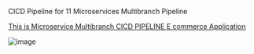 CICD Pipeline for 11 Microservices Multibranch Pipeline


<a href="http://a5fd971c94d034a768c7e764783f1ace-2140953101.ap-south-1.elb.amazonaws.com/"> This is Microservice Multibranch CICD PIPELINE E commerce Application </a>

![image](https://github.com/Ashish89Rangari/CICD_pipeline_project/assets/150202892/b0025e2e-7503-4441-ae07-0bce2f828320)

